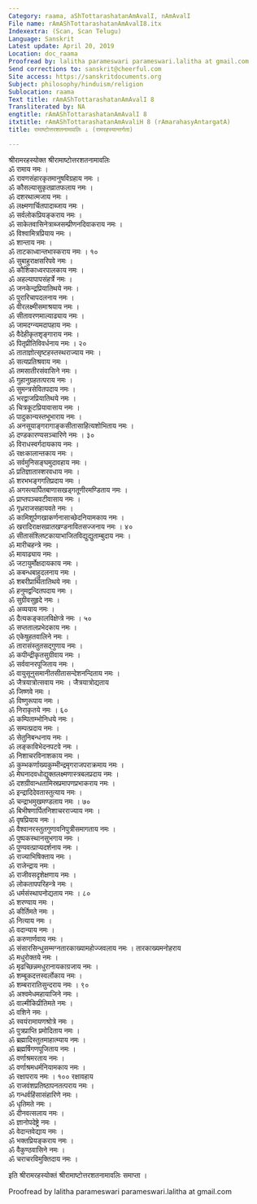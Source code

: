```yaml
---
Category: raama, aShTottarashatanAmAvalI, nAmAvalI
File name: rAmAShTottarashatanAmAvalI8.itx
Indexextra: (Scan, Scan Telugu)
Language: Sanskrit
Latest update: April 20, 2019
Location: doc_raama
Proofread by: lalitha parameswari parameswari.lalitha at gmail.com
Send corrections to: sanskrit@cheerful.com
Site access: https://sanskritdocuments.org
Subject: philosophy/hinduism/religion
Sublocation: raama
Text title: rAmAShTottarashatanAmAvalI 8
Transliterated by: NA
engtitle: rAmAShTottarashatanAmAvalI 8
itxtitle: rAmAShTottarashatanAmAvaliH 8 (rAmarahasyAntargatA)
title: रामाष्टोत्तरशतनामावलिः ८ (रामरहस्यान्तर्गता)

---
```

  
 श्रीरामरहस्योक्त श्रीरामाष्टोत्तरशतनामावलिः   
ॐ रामाय नमः ।  
ॐ रावणसंहारकृतमानुषविग्रहाय नमः ।  
ॐ कौसल्यासुकृतव्रातफलाय नमः ।  
ॐ दशरथात्मजाय नमः ।  
ॐ लक्ष्मणार्चितपादाब्जाय नमः ।  
ॐ सर्वलोकप्रियङ्कराय नमः ।  
ॐ साकेतवासिनेत्राब्जसम्प्रीणनदिवाकराय नमः ।  
ॐ विश्वामित्रप्रियाय नमः ।  
ॐ शान्ताय नमः ।  
ॐ ताटकाध्वान्तभास्कराय नमः । १०  
ॐ सुबाहुराक्षसरिपवे नमः ।  
ॐ कौशिकाध्वरपालकाय नमः ।  
ॐ अहल्यापापसंहर्त्रे  नमः ।  
ॐ जनकेन्द्रप्रियातिथये नमः ।  
ॐ पुरारिचापदलनाय नमः ।  
ॐ वीरलक्ष्मीसमाश्रयाय नमः ।  
ॐ सीतावरणमाल्याढ्याय नमः ।  
ॐ जामदग्न्यमदापहाय नमः ।  
ॐ वैदेहीकृतशृङ्गाराय नमः ।  
ॐ पितृप्रीतिविवर्धनाय नमः । २०  
ॐ ताताज्ञोत्सृष्टहस्तस्थराज्याय नमः ।  
ॐ सत्यप्रतिश्रवाय नमः ।  
ॐ तमसातीरसंवासिने नमः ।  
ॐ गुहानुग्रहतत्पराय नमः ।  
ॐ सुमन्त्रसेवितपदाय नमः ।  
ॐ भरद्वाजप्रियातिथये नमः ।  
ॐ चित्रकूटप्रियावासाय नमः ।  
ॐ पादुकान्यस्तभूभाराय नमः ।  
ॐ अनसूयाङ्गरागाङ्कसीतासाहित्यशोभिताय नमः ।  
ॐ दण्डकारण्यसञ्चारिणे नमः । ३०  
ॐ विराधस्वर्गदायकाय नमः ।  
ॐ रक्षःकालान्तकाय नमः ।  
ॐ सर्वमुनिसङ्घमुदावहाय नमः ।  
ॐ प्रतिज्ञातास्शरवधाय नमः ।  
ॐ शरभभङ्गगतिप्रदाय नमः ।  
ॐ अगस्त्यार्पितबाणासखड्गतूणीरमण्डिताय नमः ।  
ॐ प्राप्तपञ्चवटीवासाय नमः ।  
ॐ गृध्रराजसहायवते नमः ।  
ॐ कामिशूर्पणखाकर्णनासाच्छेदनियामकाय नमः ।  
ॐ खरादिराक्षसव्रातखण्डनावितसज्जनाय नमः । ४०  
ॐ सीतासंश्लिष्टकायाभाजितविद्युद्युताम्बुदाय नमः ।  
ॐ मारीचहन्त्रे नमः ।  
ॐ मायाढ्याय नमः ।  
ॐ जटायुर्मोक्षदायकाय नमः ।  
ॐ कबन्धबाहुदलनाय नमः ।  
ॐ शबरीप्रार्थितातिथये नमः ।  
ॐ हनुमद्वन्दितपदाय नमः ।  
ॐ सुग्रीवसुहृदे नमः ।  
ॐ अव्ययाय नमः ।  
ॐ दैत्यकङ्कालविक्षेप्त्रे नमः । ५०  
ॐ सप्ततालप्रभेदकाय नमः ।  
ॐ एकेषुहतवालिने नमः ।  
ॐ तारासंस्तुतसद्गुणाय नमः ।  
ॐ कपीन्द्रीकृतसुग्रीवाय नमः ।  
ॐ सर्ववानरपूजिताय नमः ।  
ॐ वायुसूनुसमानीतसीतासन्देशनन्दिताय नमः ।  
ॐ जैत्रयात्रोत्सवाय नमः । जैत्रयात्रोद्यताय  
ॐ जिष्णवे नमः ।  
ॐ विष्णुरूपाय नमः ।  
ॐ निराकृतये नमः । ६०  
ॐ कम्पिताम्भोनिधये नमः ।  
ॐ सम्पत्प्रदाय नमः ।  
ॐ सेतुनिबन्धनाय नमः ।  
ॐ लङ्काविभेदनपटवे नमः ।  
ॐ निशाचरविनाशकाय नमः ।  
ॐ कुम्भकर्णाख्यकुम्भीन्द्रमृगराजपराक्रमाय नमः ।  
ॐ मेघनादवधोद्युक्तलक्ष्मणास्त्रबलप्रदाय नमः ।  
ॐ दशग्रीवान्धतामिस्रप्रमापणप्रभाकराय नमः ।  
ॐ इन्द्रादिदेवतास्तुत्याय नमः ।  
ॐ चन्द्राभमुखमण्डलाय नमः । ७०  
ॐ बिभीषणार्पितनिशाचरराज्याय नमः ।  
ॐ वृषप्रियाय नमः ।  
ॐ वैश्वानरस्तुतगुणावनिपुत्रीसमागताय नमः ।  
ॐ पुष्पकस्थानसुभगाय नमः ।  
ॐ पुण्यवत्प्राप्यदर्शनाय नमः ।  
ॐ राज्याभिषिक्ताय नमः ।  
ॐ राजेन्द्राय नमः ।  
ॐ राजीवसदृशेक्षणाय नमः ।  
ॐ लोकतापपरिहन्त्रे नमः ।  
ॐ धर्मसंस्थापनोद्यताय नमः । ८०  
ॐ शरण्याय नमः ।  
ॐ कीर्तिमते नमः ।  
ॐ नित्याय नमः ।  
ॐ वदान्याय नमः ।  
ॐ करुणार्णवाय नमः ।  
ॐ संसारसिन्धुसम्मग्नतारकाख्यामहोज्जवलाय नमः । तारकाख्यमनोहराय  
ॐ मधुरोक्तये नमः ।  
ॐ मृढच्छिन्नमधुरानायकाग्रजाय नमः ।  
ॐ शम्बूकदत्तस्वर्लोकाय नमः ।  
ॐ शम्बरारातिसुन्दराय नमः । ९०  
ॐ अश्वमेधमहायाजिने नमः ।  
ॐ वाल्मीकिप्रीतिमते नमः ।  
ॐ वशिने नमः ।  
ॐ स्वयंरामायणश्रोत्रे नमः ।  
ॐ पुत्रप्राप्ति प्रमोदिताय नमः ।  
ॐ ब्रह्मादिस्तुतमाहात्म्याय नमः ।  
ॐ ब्रह्मर्षिगणपूजिताय नमः ।  
ॐ वर्णाश्रमरताय नमः ।  
ॐ वर्णाश्रमधर्मनियामकाय नमः ।  
ॐ रक्षापराय नमः । १०० रक्षावहाय  
ॐ राजवंशप्रतिष्ठापनतत्पराय नमः ।  
ॐ गन्धर्वहिंसासंहारिणे नमः ।  
ॐ धृतिमते नमः ।  
ॐ दीनवत्सलाय नमः ।  
ॐ ज्ञानोपदेष्ट्रे नमः ।  
ॐ वेदान्तवेद्याय नमः ।  
ॐ भक्तप्रियङ्कराय नमः ।  
ॐ वैकुण्ठवासिने नमः ।  
ॐ चराचरविमुक्तिदाय नमः ।  
  
इति श्रीरामरहस्योक्तं श्रीरामाष्टोत्तरशतनामावलिः समाप्ता ।  
  
  
Proofread by lalitha parameswari parameswari.lalitha at gmail.com  
  
  
